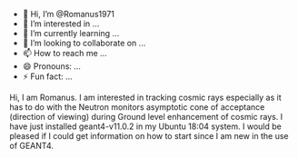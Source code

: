 - 👋 Hi, I’m @Romanus1971
- 👀 I’m interested in ...
- 🌱 I’m currently learning ...
- 💞️ I’m looking to collaborate on ...
- 📫 How to reach me ...
- 😄 Pronouns: ...
- ⚡ Fun fact: ...

<!---
Romanus1971/Romanus1971 is a ✨ special ✨ repository because its `README.md` (this file) appears on your GitHub profile.
You can click the Preview link to take a look at your changes.
--->Hi, I am Romanus. I am interested in tracking cosmic rays especially as it has to do with the Neutron monitors asymptotic cone of acceptance (direction of viewing) during Ground level enhancement of cosmic rays. I have just installed geant4-v11.0.2 in my Ubuntu 18:04 system. I would be pleased if I could get information on how to start since I am new in the use of GEANT4.

